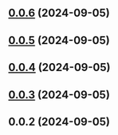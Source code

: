 

## [0.0.6](https://github.com/dq-alhq/cleon-cli/compare/v0.0.5...v0.0.6) (2024-09-05)

## [0.0.5](https://github.com/dq-alhq/cleon-cli/compare/v0.0.4...v0.0.5) (2024-09-05)

## [0.0.4](https://github.com/dq-alhq/cleon-cli/compare/v0.0.3...v0.0.4) (2024-09-05)

## [0.0.3](https://github.com/dq-alhq/cleon-cli/compare/v0.0.2...v0.0.3) (2024-09-05)

## 0.0.2 (2024-09-05)
